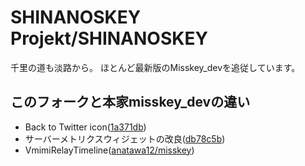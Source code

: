 # SHINANOSKEY Projekt/SHINANOSKEY
千里の道も淡路から。
ほとんど最新版のMisskey_devを追従しています。
## このフォークと本家misskey_devの違い
- Back to Twitter icon([1a371db](https://github.com/SHINANOSKEY-Projekt/SHINANOSKEY/commit/1a371dbec36134d9f42488eb63638a105db065ac))
- サーバーメトリクスウィジェットの改良([db78c5b](https://github.com/SHINANOSKEY-Projekt/SHINANOSKEY/commit/db78c5bc19219e55c98bb4c721b1a6bbe1b089d7))
- VmimiRelayTimeline([anatawa12/misskey](https://github.com/anatawa12/misskey))